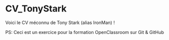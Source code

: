 # CV_TonyStark

Voici le CV méconnu de Tony Stark (alias IronMan) !

PS: Ceci est un exercice pour la formation OpenClassroom sur Git & GitHub
